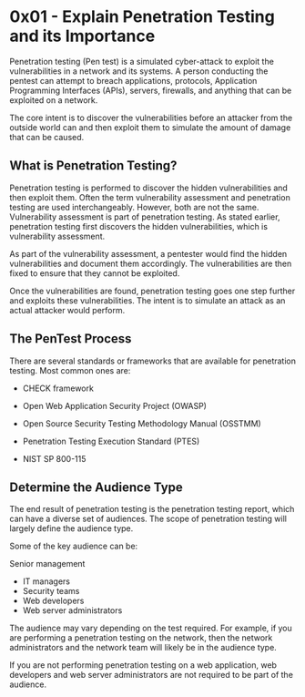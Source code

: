 # 0x01 - Explain Penetration Testing and its Importance

Penetration testing (Pen test) is a simulated cyber-attack to exploit the vulnerabilities in a network and its systems. A person conducting the pentest can attempt to breach applications, protocols, Application Programming Interfaces (APIs), servers, firewalls, and anything that can be exploited on a network.

The core intent is to discover the vulnerabilities before an attacker from the outside world can and then exploit them to simulate the amount of damage that can be caused.

## What is Penetration Testing?

Penetration testing is performed to discover the hidden vulnerabilities and then exploit them. Often the term vulnerability assessment and penetration testing are used interchangeably. However, both are not the same. Vulnerability assessment is part of penetration testing. As stated earlier, penetration testing first discovers the hidden vulnerabilities, which is vulnerability assessment.

As part of the vulnerability assessment, a pentester would find the hidden vulnerabilities and document them accordingly. The vulnerabilities are then fixed to ensure that they cannot be exploited.

Once the vulnerabilities are found, penetration testing goes one step further and exploits these vulnerabilities. The intent is to simulate an attack as an actual attacker would perform.

## The PenTest Process
There are several standards or frameworks that are available for penetration testing. Most common ones are:

* CHECK framework

* Open Web Application Security Project (OWASP)

* Open Source Security Testing Methodology Manual (OSSTMM)

* Penetration Testing Execution Standard (PTES)

* NIST SP 800-115

## Determine the Audience Type
The end result of penetration testing is the penetration testing report, which can have a diverse set of audiences. The scope of penetration testing will largely define the audience type.

Some of the key audience can be:

Senior management
* IT managers
* Security teams
* Web developers
* Web server administrators

The audience may vary depending on the test required. For example, if you are performing a penetration testing on the network, then the network administrators and the network team will likely be in the audience type.

If you are not performing penetration testing on a web application, web developers and web server administrators are not required to be part of the audience.